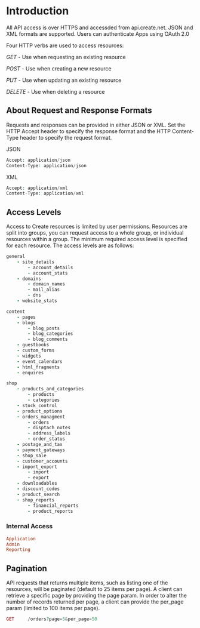 # Introduction

All API access is over HTTPS and accessded from api.create.net. JSON and XML formats are supported. Users can authenticate Apps using OAuth 2.0

Four HTTP verbs are used to access resources:

*GET* - Use when requesting an existing resource

*POST* - Use when creating a new resource

*PUT* - Use when updating an existing resource

*DELETE* - Use when deleting a resource

## About Request and Response Formats

Requests and responses can be provided in either JSON or XML. Set the HTTP Accept header to specify the response format and the HTTP Content-Type header to specify the request format.

JSON 

```php
Accept: application/json
Content-Type: application/json
```

XML

```php
Accept: application/xml
Content-Type: application/xml
```

## Access Levels

Access to Create resources is limited by user permissions. Resources are split into groups, you can request access to a whole group, or individual resources within a group. The minimum required access level is specified for each resource. The access levels are as follows:

```ruby
general
	- site_details
		- account_details
		- account_stats
	- domains
		- domain_names
		- mail_alias
		- dns
	- website_stats

content
	- pages
	- blogs
		- blog_posts
		- blog_categories
		- blog_comments
	- guestbooks
	- custom_forms
	- widgets
	- event_calendars
	- html_fragments
	- enquires

shop
	- products_and_categories
		- products
		- categories
	- stock_control
	- product_options
	- orders_managment
		- orders
		- disptach_notes 
		- address_labels
		- order_status
	- postage_and_tax
	- payment_gateways
	- shop_sale
	- customer_accounts
	- import_export
		- import
		- export
	- downloadables
	- discount_codes
	- product_search
	- shop_reports
		- financial_reports
		- product_reports
```

### Internal Access

```ruby
Application  
Admin  
Reporting
```


## Pagination

API requests that returns multiple items, such as listing one of the resources, will be paginated (default to 25 items per page). A client can retrieve a specific page by providing the page param. In order to alter the number of records returned per page, a client can provide the per_page param (limited to 100 items per page).

```php
GET		/orders?page=5&per_page=50
```